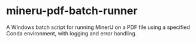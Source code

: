 # mineru-pdf-batch-runner
A Windows batch script for running MinerU on a PDF file using a specified Conda environment, with logging and error handling.
